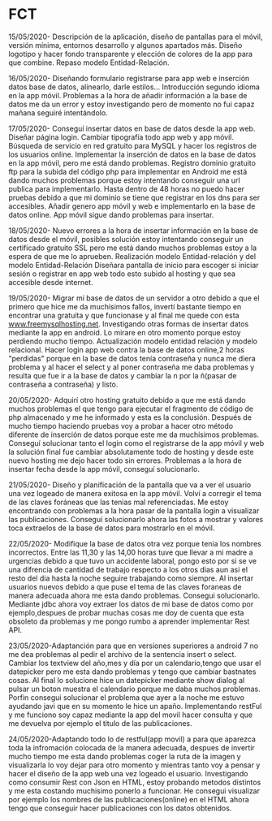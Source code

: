 # FCT
15/05/2020- Descripción de la aplicación, diseño de pantallas para el móvil, versión mínima, entornos desarrollo y algunos apartados más.
Diseño logotipo y hacer fondo transparente y elección de colores de la app para que combine.
Repaso modelo Entidad-Relación.

16/05/2020- Diseñando formulario registrarse para app web e inserción datos base de datos, alinearlo, darle estilos...
Introducción segundo idioma en la app móvil.
Problemas a la hora de añadir información a la base de datos me da un error y estoy investigando pero de momento no fui capaz mañana seguiré intentándolo.

17/05/2020- Conseguí insertar datos en base de datos desde la app web. Diseñar página login. Cambiar tipografía todo app web y app móvil.
Búsqueda de servicio en red gratuito para MySQL y hacer los registros de los usuarios online.
Implementar la inserción de datos en la base de datos en la app móvil, pero me está dando problemas.
Registro dominio gratuito ftp para la subida del código php para implementar en Android me está dando muchos problemas porque estoy intentando conseguir una url publica para implementarlo.
Hasta dentro de 48 horas no puedo hacer pruebas debido a que mi dominio se tiene que registrar en los dns para ser accesibles.
Añadir genero app móvil y web e implementarlo en la base de datos online. App móvil sigue dando problemas para insertar.

18/05/2020- Nuevo errores a la hora de insertar información en la base de datos desde el móvil,
posibles solución estoy intentando conseguir un certificado gratuito SSL pero me está dando muchos problemas estoy a la espera de que me lo aprueben.
Realización modelo Entidad-relación y del modelo Entidad-Relación
Diseñara pantalla de inicio para escoger si iniciar sesión o registrar en app web todo esto subido al hosting y que sea accesible desde internet.

19/05/2020- Migrar mi base de datos de un servidor a otro debido a que el primero que hice me da muchísimos fallos, invertí bastante tiempo en encontrar una gratuita y que funcionase
y al final me quede con esta www.freemysqlhosting.net.
Investigando otras formas de insertar datos mediante la app en android. Lo mirare en otro momento porque estoy perdiendo mucho tiempo.
Actualización modelo entidad relación y modelo relacional.
Hacer login app web contra la base de datos online,2 horas "perdidas" porque en la base de datos tenía contraseña y nunca me diera problema y
al hacer el select y al poner contraseña me daba problemas y resulta que fue ir a la base de datos y cambiar la n por la ñ(pasar de contraseña a contraseña) y listo.

20/05/2020- Adquirí otro hosting gratuito debido a que me está dando muchos problemas el que tengo para ejecutar el fragmento de código de php almacenado y me he informado y esta es la conclusión.
Después de mucho tiempo haciendo pruebas voy a probar a hacer otro método diferente de inserción de datos porque este me da muchísimos problemas.
Conseguí solucionar tanto el login como el registrarse de la app móvil y web la solución final fue cambiar absolutamente todo de hosting y desde este nuevo hosting me dejo hacer todo sin errores.
Problemas a la hora de insertar fecha desde la app móvil, conseguí solucionarlo.

21/05/2020- Diseño y planificación de la pantalla que va a ver el usuario una vez logeado de manera exitosa en la app móvil.
Volví a corregir el tema de las claves foráneas que las tenias mal referenciadas.
Me estoy encontrando con problemas a la hora pasar de la pantalla login a visualizar las publicaciones. 
Conseguí solucionarlo ahora las fotos a mostrar y valores toca extraelos de la base de datos para mostrarlo en el móvil.

22/05/2020- Modifique la base de datos otra vez porque tenia los nombres incorrectos.
Entre las 11,30 y las 14,00 horas tuve que llevar a mi madre a urgencias debido a que tuvo un accidente laboral, pongo esto por si se ve una difrencia de cantidad de 
trabajo respecto a los otros dias aun asi el resto del dia hasta la noche seguire trabajando como siempre.
Al insertar usuarios nuevos debido a que puse el tema de las claves foraneas de manera adecuada ahora me esta dando problemas.
Consegui solucionarlo.
Mediante jdbc ahora voy extraer los datos de mi base de datos como por ejemplo,despues de probar muchas cosas me doy de cuenta que esta obsoleto  da problemas y me pongo rumbo a aprender 
implementar Rest API.

23/05/2020-Adaptanción para que en versiones superiores a android 7 no me dea problemas al pedir el archivo de la sentencia insert o select.
Cambiar los textview del año,mes y día por un calendario,tengo que usar el datepicker pero me esta dando problemas y tengo que cambiar bastnates cosas.
Al final lo solucione hice un datepicker mediante show dialog al pulsar un boton muestra el calendario porque me daba muchos problemas.
Porfin consegui solucionar el problema que ayer a la noche me estuvo ayudando javi que en su momento le hice un apaño.
Implementando restFul y me funciono soy capaz mediante la app del movil hacer consulta y que me devuelva por ejemplo el titulo de las publicaciones.

24/05/2020-Adaptando todo lo de restful(app movil) a para que aparezca toda la infromación colocada de la manera adecuada, despues de invertir mucho tiempo me esta dando problemas coger la ruta de la 
imagen y visualizarla lo voy dejar para otro momento y mientras tanto voy a pensar y hacer el diseño de la app web una vez logeado el usuario.
Investigando como consumir Rest con Json en HTML, estoy probando metodos distintos y me esta costando muchisimo ponerlo a funcionar.
He consegui visualizar por ejemplo los nombres de las publicaciones(online) en el HTML ahora tengo que conseguir hacer publicaciones con los datos obtenidos.




